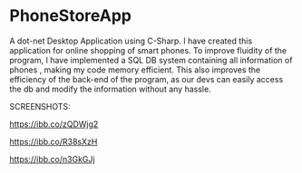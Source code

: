 # PhoneStoreApp
A dot-net Desktop Application using C-Sharp.
I have created this application for online shopping of smart phones.
To improve fluidity of the program, I have implemented a SQL DB system containing all information of phones , making my code memory efficient. 
This also improves the efficiency of the back-end of the program, as our devs can easily access the db and modify the information without any hassle.

SCREENSHOTS:

https://ibb.co/zQDWjg2

https://ibb.co/R38sXzH

https://ibb.co/n3GkGJj
